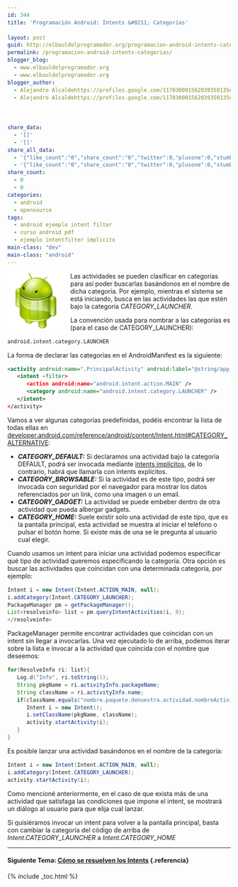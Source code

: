 ```yaml
---
id: 344
title: 'Programación Android: Intents &#8211; Categorías'

layout: post
guid: http://elbauldelprogramador.org/programacion-android-intents-categorias/
permalink: /programacion-android-intents-categorias/
blogger_blog:
  - www.elbauldelprogramador.org
  - www.elbauldelprogramador.org
blogger_author:
  - Alejandro Alcaldehttps://profiles.google.com/117030001562039350135noreply@blogger.com
  - Alejandro Alcaldehttps://profiles.google.com/117030001562039350135noreply@blogger.com

  
  
share_data:
  - '[]'
  - '[]'
share_all_data:
  - '{"like_count":"0","share_count":"0","twitter":0,"plusone":0,"stumble":0,"pinit":0,"count":0,"time":1333551702}'
  - '{"like_count":"0","share_count":"0","twitter":0,"plusone":0,"stumble":0,"pinit":0,"count":0,"time":1333551702}'
share_count:
  - 0
  - 0
categories:
  - android
  - opensource
tags:
  - android ejemplo intent filter
  - curso android pdf
  - ejemplo intentfilter implicito
main-class: "dev"
main-class: "android"
---
```

<div class="separator" style="clear: both; text-align: center;">
  <img border="0" src="/assets/img/2013/07/iconoAndroid.png" style="clear:left; float:left;margin-right:1em; margin-bottom:1em" />
</div>

Las actividades se pueden clasificar en categorías para así poder buscarlas basándonos en el nombre de dicha categoría. Por ejemplo, mientras el sistema se está iniciando, busca en las actividades las que estén bajo la categoría *CATEGORY_LAUNCHER*.

La convención usada para nombrar a las categorías es (para el caso de CATEGORY_LAUNCHER):

```bash
android.intent.category.LAUNCHER
```

La forma de declarar las categorías en el AndroidManifest es la siguiente:

  
<!--ad-->

```xml
<activity android:name=".PrincipalActivity" android:label="@string/app_name">
   <intent -filter>
      <action android:name="android.intent.action.MAIN" />
      <category android:name="android.intent.category.LAUNCHER" />
   </intent>
</activity>

```

Vamos a ver algunas categorías predefinidas, podéis encontrar la lista de todas ellas en <a target="_blank" href="http://developer.android.com/reference/android/content/Intent.html#CATEGORY_ALTERNATIVE">developer.android.com/reference/android/content/Intent.html#CATEGORY_ALTERNATIVE</a>:

  * ***CATEGORY_DEFAULT:*** Si declaramos una actividad bajo la categoría DEFAULT, podrá ser invocada mediante [intents implícitos][1], de lo contrario, habrá que llamarla con intents explícitos.
  * ***CATEGORY_BROWSABLE:*** Si la actividad es de este tipo, podrá ser invocada con seguridad por el navegador para mostrar los datos referenciados por un link, como una imagen o un email.
  * ***CATEGORY_GADGET:*** La actividad se puede embeber dentro de otra actividad que pueda albergar gadgets.
  * ***CATEGORY_HOME:*** Suele existir solo una actividad de este tipo, que es la pantalla principal, esta actividad se muestra al iniciar el teléfono o pulsar el botón home. Si existe más de una se le pregunta al usuario cual elegir.

Cuando usamos un intent para iniciar una actividad podemos especificar qué tipo de actividad queremos especificando la categoría. Otra opción es buscar las actividades que coincidan con una determinada categoría, por ejemplo:

```java
Intent i = new Intent(Intent.ACTION_MAIN, null);
i.addCategory(Intent.CATEGORY_LAUNCHER);
PackageManager pm = getPackageManager();
List<resolveinfo> list = pm.queryIntentActivities(i, 0);
</resolveinfo>
```

PackageManager permite encontrar actividades que coincidan con un intent sin llegar a invocarlas. Una vez ejecutado lo de arriba, podemos iterar sobre la lista e invocar a la actividad que coincida con el nombre que deseemos:

```java
for(ResolveInfo ri: list){
   Log.d("Info", ri.toString());
   String pkgName = ri.activityInfo.packageName;
   String className = ri.activityInfo.name;
   if(className.equals("nombre.paquete.denuestra.actividad.nombreActividad")){
      Intent i = new Intent();
      i.setClassName(pkgName, className);
      activity.startActivity(i);
   }
}

```

Es posible lanzar una actividad basándonos en el nombre de la categoría:

```java
Intent i = new Intent(Intent.ACTION_MAIN, null);
i.addCategory(Intent.CATEGORY_LAUNCHER);
activity.startActivity(i);

```

Como mencioné anteriormente, en el caso de que exista más de una actividad que satisfaga las condiciones que impone el intent, se mostrará un diálogo al usuario para que elija cual lanzar.

Si quisiéramos invocar un intent para volver a la pantalla principal, basta con cambiar la categoría del código de arriba de *Intent.CATEGORY_LAUNCHER* a *Intent.CATEGORY_HOME*

* * *

#### Siguiente Tema: [Cómo se resuelven los Intents][2] {.referencia}





 [1]: /programacion-android-intents-conceptos
 [2]: /programacion-android-como-se-resuelven/

{% include _toc.html %}
